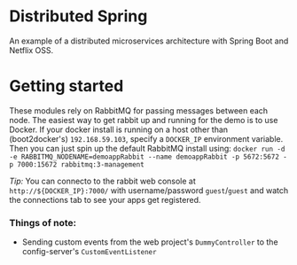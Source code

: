 # Distributed Spring

An example of a distributed microservices architecture with Spring Boot and Netflix OSS.



# Getting started

These modules rely on RabbitMQ for passing messages between each node. The easiest way to get rabbit up and running
 for the demo is to use Docker. If your docker install is running on a host other than (boot2docker's) `192.168.59.103`, 
 specify a `DOCKER_IP` environment variable. Then you can just spin up the default RabbitMQ install using: 
```docker run -d -e RABBITMQ_NODENAME=demoappRabbit --name demoappRabbit -p 5672:5672 -p 7000:15672 rabbitmq:3-management```

*Tip:* You can connecto to the rabbit web console at `http://${DOCKER_IP}:7000/` with username/password `guest`/`guest`
 and watch the connections tab to see your apps get registered. 

### Things of note:

* Sending custom events from the web project's `DummyController` to the config-server's `CustomEventListener`